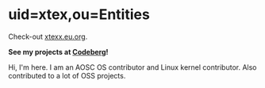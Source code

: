 # uid=xtex,ou=Entities

Check-out [xtexx.eu.org](https://xtexx.eu.org/).

**See my projects at [Codeberg](https://codeberg.org/xtex)!**

<!-- ![Metrics](https://gist.githubusercontent.com/xtexChooser/f5aaad2a87537508c3e27ea6d47c6443/raw/github-metrics.svg) -->

Hi, I'm here. I am an AOSC OS contributor and Linux kernel contributor. Also contributed to a lot of OSS projects.
